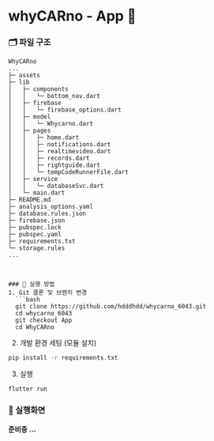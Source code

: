 # whyCARno - App 📱

### 🗂️ 파일 구조
```plaintext
WhyCARno
...                        
├─ assets                         
├─ lib                            
│   ├─ components                  
│   │   └─ bottom_nav.dart          
│   ├─ firebase                    
│   │   └─ firebase_options.dart    
│   ├─ model                       
│   │   └─ Whycarno.dart            
│   ├─ pages                       
│   │   ├─ home.dart                
│   │   ├─ notifications.dart       
│   │   ├─ realtimevideo.dart       
│   │   ├─ records.dart             
│   │   ├─ rightguide.dart          
│   │   └─ tempCodeRunnerFile.dart  
│   ├─ service                     
│   │   └─ databaseSvc.dart         
│   └─ main.dart                   
├─ README.md                      
├─ analysis_options.yaml          
├─ database.rules.json            
├─ firebase.json                  
├─ pubspec.lock                   
├─ pubspec.yaml                   
├─ requirements.txt               
└─ storage.rules
...



### 📝 실행 방법
1. Git 클론 및 브랜치 변경
  ```bash
  git clone https://github.com/hdddhdd/whycarno_6043.git
  cd whycarno_6043
  git checkout App
  cd WhyCARno
  ```

2. 개발 환경 세팅 (모듈 설치)
  ```bash
  pip install -r requirements.txt
  ```

3. 실행
  ```
  flutter run
  ```

### 📸 실행화면
**준비중 ...**
